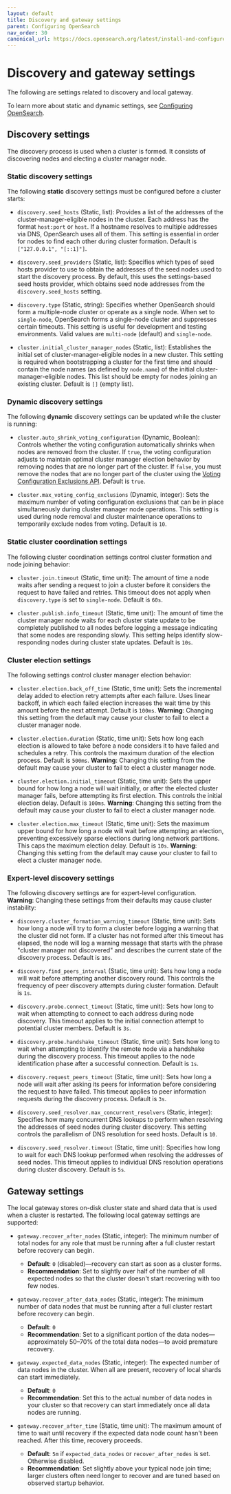 ```yaml
---
layout: default
title: Discovery and gateway settings
parent: Configuring OpenSearch
nav_order: 30
canonical_url: https://docs.opensearch.org/latest/install-and-configure/configuring-opensearch/discovery-gateway-settings/
---
```


# Discovery and gateway settings

The following are settings related to discovery and local gateway.

To learn more about static and dynamic settings, see [Configuring OpenSearch]({{site.url}}{{site.baseurl}}/install-and-configure/configuring-opensearch/index/).

## Discovery settings

The discovery process is used when a cluster is formed. It consists of discovering nodes and electing a cluster manager node.

### Static discovery settings

The following **static** discovery settings must be configured before a cluster starts:

- `discovery.seed_hosts` (Static, list): Provides a list of the addresses of the cluster-manager-eligible nodes in the cluster. Each address has the format `host:port` or `host`. If a hostname resolves to multiple addresses via DNS, OpenSearch uses all of them. This setting is essential in order for nodes to find each other during cluster formation. Default is `["127.0.0.1", "[::1]"]`.

- `discovery.seed_providers` (Static, list): Specifies which types of seed hosts provider to use to obtain the addresses of the seed nodes used to start the discovery process. By default, this uses the settings-based seed hosts provider, which obtains seed node addresses from the `discovery.seed_hosts` setting.

- `discovery.type` (Static, string): Specifies whether OpenSearch should form a multiple-node cluster or operate as a single node. When set to `single-node`, OpenSearch forms a single-node cluster and suppresses certain timeouts. This setting is useful for development and testing environments. Valid values are `multi-node` (default) and `single-node`.

- `cluster.initial_cluster_manager_nodes` (Static, list): Establishes the initial set of cluster-manager-eligible nodes in a new cluster. This setting is required when bootstrapping a cluster for the first time and should contain the node names (as defined by `node.name`) of the initial cluster-manager-eligible nodes. This list should be empty for nodes joining an existing cluster. Default is `[]` (empty list).


### Dynamic discovery settings

The following **dynamic** discovery settings can be updated while the cluster is running:

- `cluster.auto_shrink_voting_configuration` (Dynamic, Boolean): Controls whether the voting configuration automatically shrinks when nodes are removed from the cluster. If `true`, the voting configuration adjusts to maintain optimal cluster manager election behavior by removing nodes that are no longer part of the cluster. If `false`, you must remove the nodes that are no longer part of the cluster using the [Voting Configuration Exclusions API]({{site.url}}{{site.baseurl}}/api-reference/cluster-api/cluster-voting-configuration-exclusions/). Default is `true`.

- `cluster.max_voting_config_exclusions` (Dynamic, integer): Sets the maximum number of voting configuration exclusions that can be in place simultaneously during cluster manager node operations. This setting is used during node removal and cluster maintenance operations to temporarily exclude nodes from voting. Default is `10`.

### Static cluster coordination settings

The following cluster coordination settings control cluster formation and node joining behavior:

- `cluster.join.timeout` (Static, time unit): The amount of time a node waits after sending a request to join a cluster before it considers the request to have failed and retries. This timeout does not apply when `discovery.type` is set to `single-node`. Default is `60s`.

- `cluster.publish.info_timeout` (Static, time unit): The amount of time the cluster manager node waits for each cluster state update to be completely published to all nodes before logging a message indicating that some nodes are responding slowly. This setting helps identify slow-responding nodes during cluster state updates. Default is `10s`.

### Cluster election settings

The following settings control cluster manager election behavior:

- `cluster.election.back_off_time` (Static, time unit): Sets the incremental delay added to election retry attempts after each failure. Uses linear backoff, in which each failed election increases the wait time by this amount before the next attempt. Default is `100ms`. **Warning**: Changing this setting from the default may cause your cluster to fail to elect a cluster manager node.

- `cluster.election.duration` (Static, time unit): Sets how long each election is allowed to take before a node considers it to have failed and schedules a retry. This controls the maximum duration of the election process. Default is `500ms`. **Warning**: Changing this setting from the default may cause your cluster to fail to elect a cluster manager node.

- `cluster.election.initial_timeout` (Static, time unit): Sets the upper bound for how long a node will wait initially, or after the elected cluster manager fails, before attempting its first election. This controls the initial election delay. Default is `100ms`. **Warning**: Changing this setting from the default may cause your cluster to fail to elect a cluster manager node.

- `cluster.election.max_timeout` (Static, time unit): Sets the maximum upper bound for how long a node will wait before attempting an election, preventing excessively sparse elections during long network partitions. This caps the maximum election delay. Default is `10s`. **Warning**: Changing this setting from the default may cause your cluster to fail to elect a cluster manager node.

### Expert-level discovery settings

The following discovery settings are for expert-level configuration. **Warning**: Changing these settings from their defaults may cause cluster instability:

- `discovery.cluster_formation_warning_timeout` (Static, time unit): Sets how long a node will try to form a cluster before logging a warning that the cluster did not form. If a cluster has not formed after this timeout has elapsed, the node will log a warning message that starts with the phrase "cluster manager not discovered" and describes the current state of the discovery process. Default is `10s`.

- `discovery.find_peers_interval` (Static, time unit): Sets how long a node will wait before attempting another discovery round. This controls the frequency of peer discovery attempts during cluster formation. Default is `1s`.

- `discovery.probe.connect_timeout` (Static, time unit): Sets how long to wait when attempting to connect to each address during node discovery. This timeout applies to the initial connection attempt to potential cluster members. Default is `3s`.

- `discovery.probe.handshake_timeout` (Static, time unit): Sets how long to wait when attempting to identify the remote node via a handshake during the discovery process. This timeout applies to the node identification phase after a successful connection. Default is `1s`.

- `discovery.request_peers_timeout` (Static, time unit): Sets how long a node will wait after asking its peers for information before considering the request to have failed. This timeout applies to peer information requests during the discovery process. Default is `3s`.

- `discovery.seed_resolver.max_concurrent_resolvers` (Static, integer): Specifies how many concurrent DNS lookups to perform when resolving the addresses of seed nodes during cluster discovery. This setting controls the parallelism of DNS resolution for seed hosts. Default is `10`.

- `discovery.seed_resolver.timeout` (Static, time unit): Specifies how long to wait for each DNS lookup performed when resolving the addresses of seed nodes. This timeout applies to individual DNS resolution operations during cluster discovery. Default is `5s`.


## Gateway settings

The local gateway stores on-disk cluster state and shard data that is used when a cluster is restarted. The following local gateway settings are supported:

- `gateway.recover_after_nodes` (Static, integer): The minimum number of total nodes for any role that must be running after a full cluster restart before recovery can begin.
  - **Default**: `0` (disabled)—recovery can start as soon as a cluster forms.
  - **Recommendation**: Set to slightly over half of the number of all expected nodes so that the cluster doesn't start recovering with too few nodes.

- `gateway.recover_after_data_nodes` (Static, integer): The minimum number of data nodes that must be running after a full cluster restart before recovery can begin.
  - **Default**: `0`
  - **Recommendation**: Set to a significant portion of the data nodes—approximately 50–70% of the total data nodes—to avoid premature recovery.

- `gateway.expected_data_nodes` (Static, integer): The expected number of data nodes in the cluster. When all are present, recovery of local shards can start immediately.
  - **Default**: `0`
  - **Recommendation**: Set this to the actual number of data nodes in your cluster so that recovery can start immediately once all data nodes are running.

- `gateway.recover_after_time` (Static, time unit): The maximum amount of time to wait until recovery if the expected data node count hasn't been reached. After this time, recovery proceeds.
  - **Default**: `5m` if `expected_data_nodes` or `recover_after_nodes` is set. Otherwise disabled.
  - **Recommendation**: Set slightly above your typical node join time; larger clusters often need longer to recover and are tuned based on observed startup behavior.

